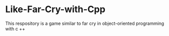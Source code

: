 # Like-Far-Cry-with-Cpp
This respository is a game similar to far cry in object-oriented programming with c ++
